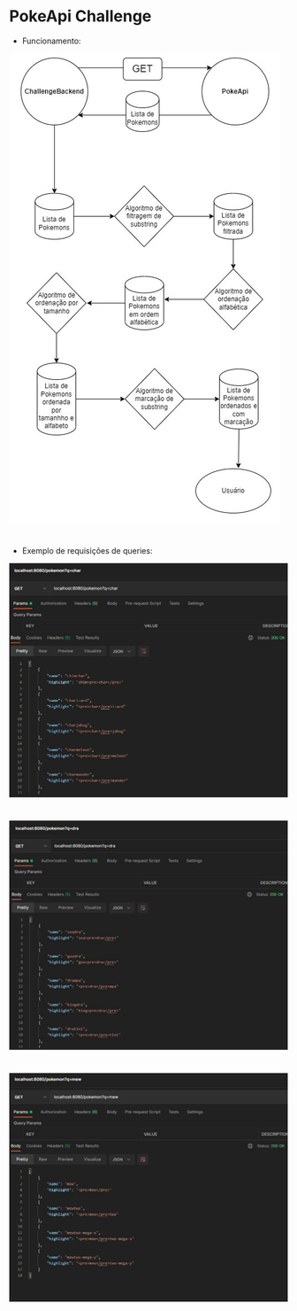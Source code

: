 # PokeApi Challenge

- Funcionamento:

![alt text](https://github.com/PedroHenriquebc/looqbox-backend-challenge/blob/master/pokemon-challenge/assets/funcionamento.jpg?raw=true)
#
- Exemplo de requisições de queries:

![alt text](https://github.com/PedroHenriquebc/looqbox-backend-challenge/blob/master/pokemon-challenge/assets/query-char.jpg?raw=true)
#

![alt text](https://github.com/PedroHenriquebc/looqbox-backend-challenge/blob/master/pokemon-challenge/assets/query-dra.jpg?raw=true)
#

![alt text](https://github.com/PedroHenriquebc/looqbox-backend-challenge/blob/master/pokemon-challenge/assets/query-mew.jpg?raw=true)
